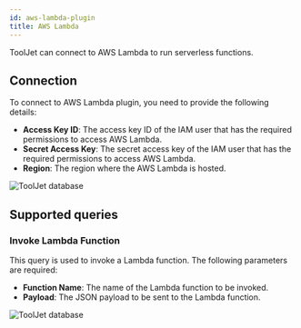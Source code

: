 ```yaml
---
id: aws-lambda-plugin
title: AWS Lambda
---
```


ToolJet can connect to AWS Lambda to run serverless functions.

## Connection

To connect to AWS Lambda plugin, you need to provide the following details:

- **Access Key ID**: The access key ID of the IAM user that has the required permissions to access AWS Lambda.
- **Secret Access Key**: The secret access key of the IAM user that has the required permissions to access AWS Lambda.
- **Region**: The region where the AWS Lambda is hosted.

<div style={{textAlign: 'center'}}>
    <img  className="screenshot-full" src="/img/marketplace/plugins/lambda/awslambdaconfig.png" alt="ToolJet database" />
</div>

## Supported queries

### Invoke Lambda Function

This query is used to invoke a Lambda function. The following parameters are required:

- **Function Name**: The name of the Lambda function to be invoked.
- **Payload**: The JSON payload to be sent to the Lambda function.

<div style={{textAlign: 'center'}}>
    <img  className="screenshot-full" src="/img/marketplace/plugins/lambda/lambdaquery.png" alt="ToolJet database" />
</div>

